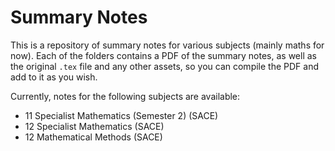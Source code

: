 # Summary Notes

This is a repository of summary notes for various subjects (mainly maths for now). Each of the folders contains a PDF of the summary notes, as well as the original `.tex` file and any other assets, so you can compile the PDF and add to it as you wish.

Currently, notes for the following subjects are available:
- 11 Specialist Mathematics (Semester 2) (SACE)
- 12 Specialist Mathematics (SACE)
- 12 Mathematical Methods (SACE)

